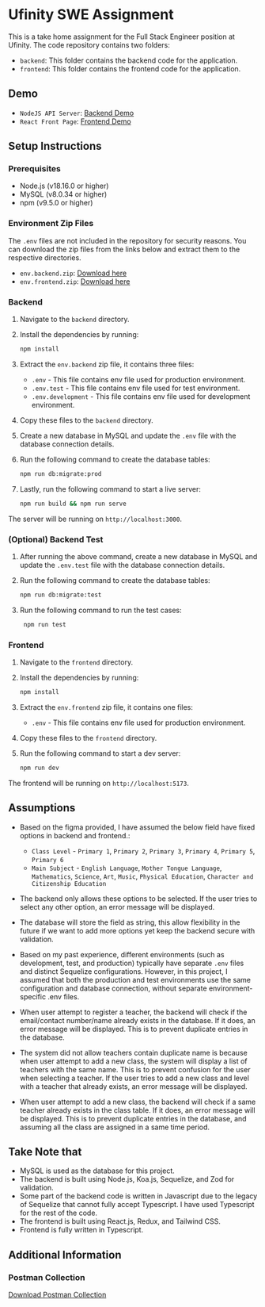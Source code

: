 # Ufinity SWE Assignment

This is a take home assignment for the Full Stack Engineer position at Ufinity. The code repository contains two folders:

- `backend`: This folder contains the backend code for the application.
- `frontend`: This folder contains the frontend code for the application.

## Demo

- `NodeJS API Server`: [Backend Demo](https://ufinity-assignment-backend.kentng201.com/api)
- `React Front Page`: [Frontend Demo](https://ufinity-assignment.kentng201.com)

## Setup Instructions

### Prerequisites

- Node.js (v18.16.0 or higher)
- MySQL (v8.0.34 or higher)
- npm (v9.5.0 or higher)

### Environment Zip Files

The `.env` files are not included in the repository for security reasons. You can download the zip files from the links below and extract them to the respective directories.

- `env.backend.zip`: [Download here](https://drive.google.com/file/d/1nRQXynhGbeAQF2wTDM2MY2iCFiQeZiIO/view?usp=sharing)
- `env.frontend.zip`: [Download here](https://drive.google.com/file/d/1vbQYQ2VKMmWOJOBheiAWF9A5NvsKZ5Vu/view?usp=sharing)

### Backend

1. Navigate to the `backend` directory.
2. Install the dependencies by running:

   ```bash
   npm install
   ```

3. Extract the `env.backend` zip file, it contains three files:
   - `.env` - This file contains env file used for production environment.
   - `.env.test` - This file contains env file used for test environment.
   - `.env.development` - This file contains env file used for development environment.
4. Copy these files to the `backend` directory.
5. Create a new database in MySQL and update the `.env` file with the database connection details.
6. Run the following command to create the database tables:

   ```bash
   npm run db:migrate:prod
   ```

7. Lastly, run the following command to start a live server:

   ```bash
   npm run build && npm run serve
   ```

The server will be running on `http://localhost:3000`.

### (Optional) Backend Test

1. After running the above command, create a new database in MySQL and update the `.env.test` file with the database connection details.
2. Run the following command to create the database tables:

   ```bash
   npm run db:migrate:test
   ```

3. Run the following command to run the test cases:

   ```bash
    npm run test
    ```
  
### Frontend

1. Navigate to the `frontend` directory.
2. Install the dependencies by running:

   ```bash
   npm install
   ```

3. Extract the `env.frontend` zip file, it contains one files:
   - `.env` - This file contains env file used for production environment.
4. Copy these files to the `frontend` directory.
5. Run the following command to start a dev server:

   ```bash
   npm run dev
   ```

The frontend will be running on `http://localhost:5173`.

## Assumptions

- Based on the figma provided, I have assumed the below field have fixed options in backend and frontend.:
  - `Class Level` - `Primary 1`, `Primary 2`, `Primary 3`, `Primary 4`, `Primary 5`, `Primary 6`
  - `Main Subject` - `English Language`, `Mother Tongue Language`, `Mathematics`, `Science`, `Art`, `Music`, `Physical Education`, `Character and Citizenship Education`
- The backend only allows these options to be selected. If the user tries to select any other option, an error message will be displayed.
- The database will store the field as string, this allow flexibility in the future if we want to add more options yet keep the backend secure with validation.

- Based on my past experience, different environments (such as development, test, and production) typically have separate `.env` files and distinct Sequelize configurations. However, in this project, I assumed that both the production and test environments use the same configuration and database connection, without separate environment-specific .env files.

- When user attempt to register a teacher, the backend will check if the email/contact number/name already exists in the database. If it does, an error message will be displayed. This is to prevent duplicate entries in the database.
- The system did not allow teachers contain duplicate name is because when user attempt to add a new class, the system will display a list of teachers with the same name. This is to prevent confusion for the user when selecting a teacher. If the user tries to add a new class and level with a teacher that already exists, an error message will be displayed.

- When user attempt to add a new class, the backend will check if a same teacher already exists in the class table. If it does, an error message will be displayed. This is to prevent duplicate entries in the database, and assuming all the class are assigned in a same time period.

## Take Note that

- MySQL is used as the database for this project.
- The backend is built using Node.js, Koa.js, Sequelize, and Zod for validation.
- Some part of the backend code is written in Javascript due to the legacy of Sequelize that cannot fully accept Typescript. I have used Typescript for the rest of the code.
- The frontend is built using React.js, Redux, and Tailwind CSS.
- Frontend is fully written in Typescript.

## Additional Information

### Postman Collection

[Download Postman Collection](/backend.postman_collection.json)
